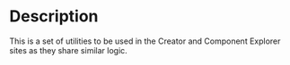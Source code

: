 # Description

This is a set of utilities to be used in the Creator and Component Explorer sites as they share similar logic.
